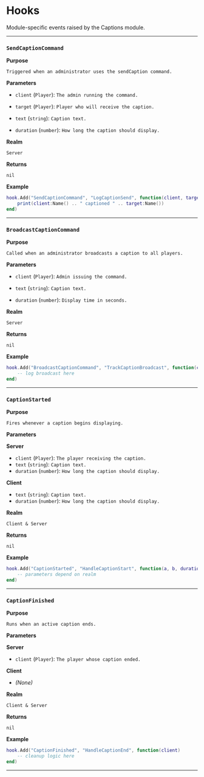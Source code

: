 # Hooks

Module-specific events raised by the Captions module.

---

### `SendCaptionCommand`

**Purpose**

`Triggered when an administrator uses the sendCaption command.`

**Parameters**

* `client` (`Player`): `The admin running the command.`

* `target` (`Player`): `Player who will receive the caption.`

* `text` (`string`): `Caption text.`

* `duration` (`number`): `How long the caption should display.`

**Realm**

`Server`

**Returns**

`nil`

**Example**

```lua
hook.Add("SendCaptionCommand", "LogCaptionSend", function(client, target, text, duration)
    print(client:Name() .. " captioned " .. target:Name())
end)
```

---

### `BroadcastCaptionCommand`

**Purpose**

`Called when an administrator broadcasts a caption to all players.`

**Parameters**

* `client` (`Player`): `Admin issuing the command.`

* `text` (`string`): `Caption text.`

* `duration` (`number`): `Display time in seconds.`

**Realm**

`Server`

**Returns**

`nil`

**Example**

```lua
hook.Add("BroadcastCaptionCommand", "TrackCaptionBroadcast", function(client, text, duration)
    -- log broadcast here
end)
```

---

### `CaptionStarted`

**Purpose**

`Fires whenever a caption begins displaying.`

**Parameters**

**Server**

* `client` (`Player`): `The player receiving the caption.`
* `text` (`string`): `Caption text.`
* `duration` (`number`): `How long the caption should display.`

**Client**

* `text` (`string`): `Caption text.`
* `duration` (`number`): `How long the caption should display.`

**Realm**

`Client & Server`

**Returns**

`nil`

**Example**

```lua
hook.Add("CaptionStarted", "HandleCaptionStart", function(a, b, duration)
    -- parameters depend on realm
end)
```

---

### `CaptionFinished`

**Purpose**

`Runs when an active caption ends.`

**Parameters**

**Server**

* `client` (`Player`): `The player whose caption ended.`

**Client**

* *(None)*

**Realm**

`Client & Server`

**Returns**

`nil`

**Example**

```lua
hook.Add("CaptionFinished", "HandleCaptionEnd", function(client)
    -- cleanup logic here
end)
```

---

